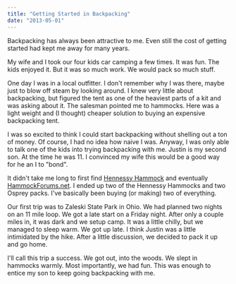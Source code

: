 ```yaml
---
title: "Getting Started in Backpacking"
date: "2013-05-01"
---
```

Backpacking has always been attractive to me. Even still the cost of
getting started had kept me away for many years.

My wife and I took our four kids car camping a few times. It was fun.
The kids enjoyed it. But it was so much work. We would pack so much
stuff.

One day I was in a local outfitter. I don't remember why I was there,
maybe just to blow off steam by looking around. I knew very little
about backpacking, but figured the tent as one of the heaviest parts
of a kit and was asking about it. The salesman pointed me to hammocks.
Here was a light weight and (I thought) cheaper solution to buying an
expensive backpacking tent.

I was so excited to think I could start backpacking without shelling
out a ton of money. Of course, I had no idea how naive I was. Anyway,
I was only able to talk one of the kids into trying backpacking with
me. Justin is my second son. At the time he was 11. I convinced my
wife this would be a good way for he an I to "bond".

It didn't take me long to first find
[Hennessy Hammock](http://hennessyhammock.com/) and eventually
[HammockForums.net](http://hammockforums.net). I ended up two of the
Hennessy Hammocks and two Osprey packs. I've basically been buying (or
making) two of everything.

Our first trip was to Zaleski State Park in Ohio. We had planned two
nights on an 11 mile loop. We got a late start on a Friday night.
After only a couple miles in, it was dark and we setup camp. It was a
little chilly, but we managed to sleep warm. We got up late. I think
Justin was a little intimidated by the hike. After a little
discussion, we decided to pack it up and go home.

I'll call this trip a success. We got out, into the woods. We slept in
hammocks warmly. Most importantly, we had fun. This was enough to
entice my son to keep going backpacking with me.
